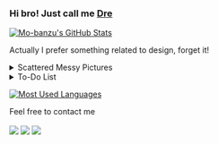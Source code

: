 ### Hi bro! Just call me [Dre](https://github.com/hellterhead)

[![Mo-banzu's GitHub Stats](https://github-readme-stats.vercel.app/api?username=hellterhead&show_icons=true&theme=tokyonight)](https://github.com/hellterhead)

Actually I prefer something related to design, forget it!

<details>
<summary>Scattered Messy Pictures</summary>
  
<!-- mbnd_art starts -->
* [Take a look](https://www.instagram.com/p/BuFV-eBgg91/?utm_source=ig_web_copy_link) my boring activity
<!-- mbnd_art ends -->

</details>

<details>
<summary>To-Do List</summary>
  
<!-- todo_list starts -->
* <s>Nothing!</s>
* <s>Nothing!</s>
* <s>Nothing!</s>
* Nothing!
<!-- todo_list ends -->

</details>

[![Most Used Languages](https://github-readme-stats.vercel.app/api/top-langs/?username=hellterhead&layout=compact&theme=tokyonight)](https://github.com/hellterhead)

Feel free to contact me
<br><br>
[<img src="https://img.shields.io/badge/Instagram-%40mo.banzu-orange">](https://instagram.com/mo.banzu)
[<img src="https://img.shields.io/badge/LINE-luscious.net-brightgreen">](https://line.me/ti/p/~luscious.net)
[<img src="https://img.shields.io/badge/Email-mbandu.ilik%40gmail.com-lightgrey">](mailto:mbandu.ilik@gmail.com)
